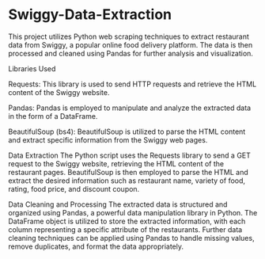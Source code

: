 # Swiggy-Data-Extraction
This project utilizes Python web scraping techniques to extract restaurant data from Swiggy, a popular online food delivery platform. The data is then processed and cleaned using Pandas for further analysis and visualization.

Libraries Used

Requests: This library is used to send HTTP requests and retrieve the HTML content of the Swiggy website.

Pandas: Pandas is employed to manipulate and analyze the extracted data in the form of a DataFrame.

BeautifulSoup (bs4): BeautifulSoup is utilized to parse the HTML content and extract specific information from the Swiggy web pages.

Data Extraction
The Python script uses the Requests library to send a GET request to the Swiggy website, retrieving the HTML content of the restaurant pages. BeautifulSoup is then employed to parse the HTML and extract the desired information such as restaurant name, variety of food, rating, food price, and discount coupon.

Data Cleaning and Processing
The extracted data is structured and organized using Pandas, a powerful data manipulation library in Python. The DataFrame object is utilized to store the extracted information, with each column representing a specific attribute of the restaurants. Further data cleaning techniques can be applied using Pandas to handle missing values, remove duplicates, and format the data appropriately.

